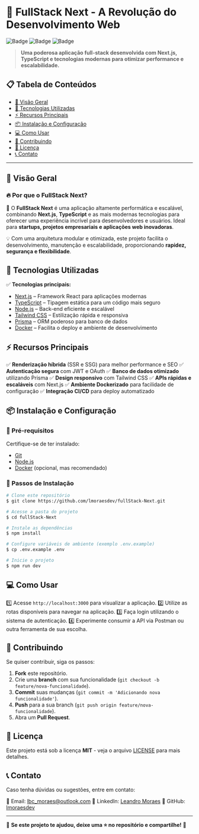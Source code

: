 # 🚀 FullStack Next - A Revolução do Desenvolvimento Web

![Badge](https://img.shields.io/badge/status-Em%20desenvolvimento-yellow) ![Badge](https://img.shields.io/badge/licença-MIT-green) ![Badge](https://img.shields.io/github/stars/lmoraesdev/fullStack-Next?style=social)

> **Uma poderosa aplicação full-stack desenvolvida com Next.js, TypeScript e tecnologias modernas para otimizar performance e escalabilidade.**

## 📋 Tabela de Conteúdos

- [🌟 Visão Geral](#-visão-geral)
- [🚀 Tecnologias Utilizadas](#-tecnologias-utilizadas)
- [⚡ Recursos Principais](#-recursos-principais)
- [📦 Instalação e Configuração](#-instalação-e-configuração)
- [💻 Como Usar](#-como-usar)
- [🤝 Contribuindo](#-contribuindo)
- [📜 Licença](#-licença)
- [📞 Contato](#-contato)

---

## 🌟 Visão Geral

### 🔥 Por que o **FullStack Next**?

🚀 O **FullStack Next** é uma aplicação altamente performática e escalável, combinando **Next.js**, **TypeScript** e as mais modernas tecnologias para oferecer uma experiência incrível para desenvolvedores e usuários. Ideal para **startups, projetos empresariais e aplicações web inovadoras**.

💡 Com uma arquitetura modular e otimizada, este projeto facilita o desenvolvimento, manutenção e escalabilidade, proporcionando **rapidez, segurança e flexibilidade**.

## 🚀 Tecnologias Utilizadas

✅ **Tecnologias principais:**

- [Next.js](https://nextjs.org/) – Framework React para aplicações modernas
- [TypeScript](https://www.typescriptlang.org/) – Tipagem estática para um código mais seguro
- [Node.js](https://nodejs.org/) – Back-end eficiente e escalável
- [Tailwind CSS](https://tailwindcss.com/) – Estilização rápida e responsiva
- [Prisma](https://www.prisma.io/) – ORM poderoso para banco de dados
- [Docker](https://www.docker.com/) – Facilita o deploy e ambiente de desenvolvimento

## ⚡ Recursos Principais

✅ **Renderização híbrida** (SSR e SSG) para melhor performance e SEO
✅ **Autenticação segura** com JWT e OAuth
✅ **Banco de dados otimizado** utilizando Prisma
✅ **Design responsivo** com Tailwind CSS
✅ **APIs rápidas e escaláveis** com Next.js
✅ **Ambiente Dockerizado** para facilidade de configuração
✅ **Integração CI/CD** para deploy automatizado

## 📦 Instalação e Configuração

### 🔹 Pré-requisitos

Certifique-se de ter instalado:

- [Git](https://git-scm.com/)
- [Node.js](https://nodejs.org/)
- [Docker](https://www.docker.com/) (opcional, mas recomendado)

### 🔹 Passos de Instalação

```sh
# Clone este repositório
$ git clone https://github.com/lmoraesdev/fullStack-Next.git

# Acesse a pasta do projeto
$ cd fullStack-Next

# Instale as dependências
$ npm install

# Configure variáveis de ambiente (exemplo .env.example)
$ cp .env.example .env

# Inicie o projeto
$ npm run dev
```

## 💻 Como Usar

1️⃣ Acesse `http://localhost:3000` para visualizar a aplicação.
2️⃣ Utilize as rotas disponíveis para navegar na aplicação.
3️⃣ Faça login utilizando o sistema de autenticação.
4️⃣ Experimente consumir a API via Postman ou outra ferramenta de sua escolha.

## 🤝 Contribuindo

Se quiser contribuir, siga os passos:

1. **Fork** este repositório.
2. Crie uma **branch** com sua funcionalidade (`git checkout -b feature/nova-funcionalidade`).
3. **Commit** suas mudanças (`git commit -m 'Adicionando nova funcionalidade'`).
4. **Push** para a sua branch (`git push origin feature/nova-funcionalidade`).
5. Abra um **Pull Request**.

## 📜 Licença

Este projeto está sob a licença **MIT** - veja o arquivo [LICENSE](LICENSE) para mais detalhes.

## 📞 Contato

Caso tenha dúvidas ou sugestões, entre em contato:

📧 Email: [lbc_moraes@outlook.com](mailto:lbc_moraes@outlook.com)
🔗 LinkedIn: [Leandro Moraes](https://www.linkedin.com/in/lmoraesdev)
🐙 GitHub: [lmoraesdev](https://github.com/lmoraesdev)

---

🌟 **Se este projeto te ajudou, deixe uma ⭐ no repositório e compartilhe!** 🚀
